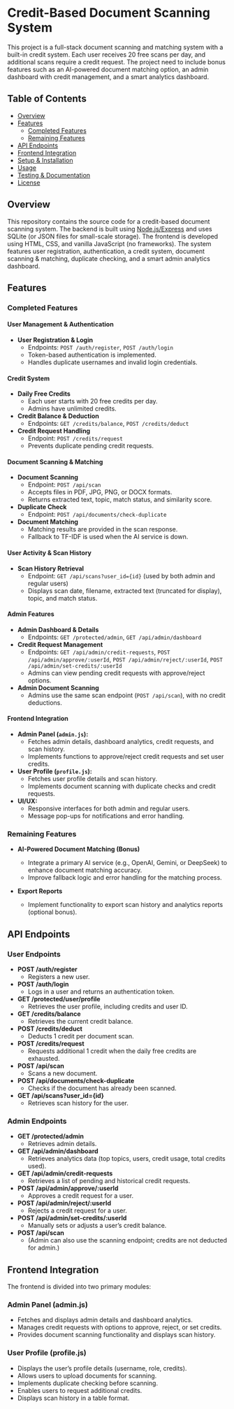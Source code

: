 # Credit-Based Document Scanning System

This project is a full-stack document scanning and matching system with a built-in credit system. Each user receives 20 free scans per day, and additional scans require a credit request. 
The project need to include bonus features such as an AI-powered document matching option, an admin dashboard with credit management, and a smart analytics dashboard.

## Table of Contents
- [Overview](#overview)
- [Features](#features)
  - [Completed Features](#completed-features)
  - [Remaining Features](#remaining-features)
- [API Endpoints](#api-endpoints)
- [Frontend Integration](#frontend-integration)
- [Setup & Installation](#setup--installation)
- [Usage](#usage)
- [Testing & Documentation](#testing--documentation)
- [License](#license)

## Overview

This repository contains the source code for a credit-based document scanning system. The backend is built using [Node.js/Express](#) and uses SQLite (or JSON files for small-scale storage). The frontend is developed using HTML, CSS, and vanilla JavaScript (no frameworks). The system features user registration, authentication, a credit system, document scanning & matching, duplicate checking, and a smart admin analytics dashboard.

## Features

### Completed Features

#### User Management & Authentication
- **User Registration & Login**  
  - Endpoints: `POST /auth/register`, `POST /auth/login`
  - Token-based authentication is implemented.
  - Handles duplicate usernames and invalid login credentials.

#### Credit System
- **Daily Free Credits**  
  - Each user starts with 20 free credits per day.
  - Admins have unlimited credits.
- **Credit Balance & Deduction**  
  - Endpoints: `GET /credits/balance`, `POST /credits/deduct`
- **Credit Request Handling**  
  - Endpoint: `POST /credits/request`
  - Prevents duplicate pending credit requests.

#### Document Scanning & Matching
- **Document Scanning**  
  - Endpoint: `POST /api/scan`
  - Accepts files in PDF, JPG, PNG, or DOCX formats.
  - Returns extracted text, topic, match status, and similarity score.
- **Duplicate Check**  
  - Endpoint: `POST /api/documents/check-duplicate`
- **Document Matching**  
  - Matching results are provided in the scan response.
  - Fallback to TF-IDF is used when the AI service is down.

#### User Activity & Scan History
- **Scan History Retrieval**  
  - Endpoint: `GET /api/scans?user_id={id}` (used by both admin and regular users)
  - Displays scan date, filename, extracted text (truncated for display), topic, and match status.

#### Admin Features
- **Admin Dashboard & Details**  
  - Endpoints: `GET /protected/admin`, `GET /api/admin/dashboard`
- **Credit Request Management**  
  - Endpoints: `GET /api/admin/credit-requests`, `POST /api/admin/approve/:userId`, `POST /api/admin/reject/:userId`, `POST /api/admin/set-credits/:userId`
  - Admins can view pending credit requests with approve/reject options.
- **Admin Document Scanning**  
  - Admins use the same scan endpoint (`POST /api/scan`), with no credit deductions.

#### Frontend Integration
- **Admin Panel (`admin.js`):**  
  - Fetches admin details, dashboard analytics, credit requests, and scan history.
  - Implements functions to approve/reject credit requests and set user credits.
- **User Profile (`profile.js`):**  
  - Fetches user profile details and scan history.
  - Implements document scanning with duplicate checks and credit requests.
- **UI/UX:**  
  - Responsive interfaces for both admin and regular users.
  - Message pop-ups for notifications and error handling.

### Remaining Features

- **AI-Powered Document Matching (Bonus)**  
  - Integrate a primary AI service (e.g., OpenAI, Gemini, or DeepSeek) to enhance document matching accuracy.
  - Improve fallback logic and error handling for the matching process.
 
- **Export Reports**  
  - Implement functionality to export scan history and analytics reports (optional bonus).

## API Endpoints

### User Endpoints
- **POST /auth/register**  
  - Registers a new user.
- **POST /auth/login**  
  - Logs in a user and returns an authentication token.
- **GET /protected/user/profile**  
  - Retrieves the user profile, including credits and user ID.
- **GET /credits/balance**  
  - Retrieves the current credit balance.
- **POST /credits/deduct**  
  - Deducts 1 credit per document scan.
- **POST /credits/request**  
  - Requests additional 1 credit when the daily free credits are exhausted.
- **POST /api/scan**  
  - Scans a new document.
- **POST /api/documents/check-duplicate**  
  - Checks if the document has already been scanned.
- **GET /api/scans?user_id={id}**  
  - Retrieves scan history for the user.

### Admin Endpoints
- **GET /protected/admin**  
  - Retrieves admin details.
- **GET /api/admin/dashboard**  
  - Retrieves analytics data (top topics, users, credit usage, total credits used).
- **GET /api/admin/credit-requests**  
  - Retrieves a list of pending and historical credit requests.
- **POST /api/admin/approve/:userId**  
  - Approves a credit request for a user.
- **POST /api/admin/reject/:userId**  
  - Rejects a credit request for a user.
- **POST /api/admin/set-credits/:userId**  
  - Manually sets or adjusts a user’s credit balance.
- **POST /api/scan**  
  - (Admin can also use the scanning endpoint; credits are not deducted for admin.)

## Frontend Integration

The frontend is divided into two primary modules:

### Admin Panel (admin.js)
- Fetches and displays admin details and dashboard analytics.
- Manages credit requests with options to approve, reject, or set credits.
- Provides document scanning functionality and displays scan history.

### User Profile (profile.js)
- Displays the user’s profile details (username, role, credits).
- Allows users to upload documents for scanning.
- Implements duplicate checking before scanning.
- Enables users to request additional credits.
- Displays scan history in a table format.
